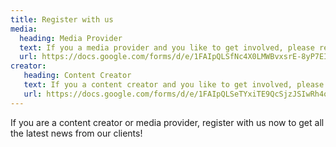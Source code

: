 ```yaml
---
title: Register with us
media: 
  heading: Media Provider
  text: If you a media provider and you like to get involved, please register here
  url: https://docs.google.com/forms/d/e/1FAIpQLSfNc4X0LMWBvxsrE-8yP7EIjNWtFONsZ0PKwo1qdm0FN689mg/viewform
creator: 
   heading: Content Creator
   text: If you a content creator and you like to get involved, please register here
   url: https://docs.google.com/forms/d/e/1FAIpQLSeTYxiTE9QcSjzJSIwRh4ogDn8_nizkJidg7nG2YX0muhWbXg/viewform   
---
```

If you are a content creator or media provider, register with us now to get all the latest news from our clients!
